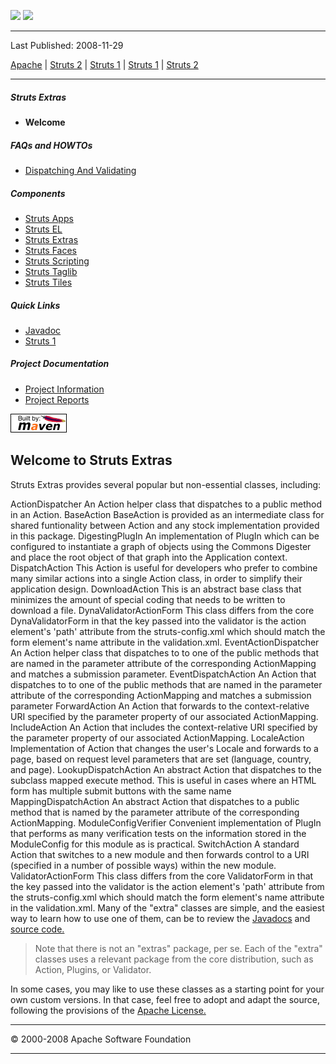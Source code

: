 <span id="bannerLeft">[![](http://www.apache.org/images/asf-logo.gif)](http://www.apache.org/)</span> <span id="bannerRight">[![](images/struts.gif)]()</span>

------------------------------------------------------------------------

Last Published: 2008-11-29

[Apache](http://www.apache.org/) | [Struts 2](2.x/) | [Struts 1](1.x/) | [Struts 1](1.x/) | [Struts 2](2.x/)

------------------------------------------------------------------------

##### Struts Extras

-   **Welcome**

##### FAQs and HOWTOs

-   [Dispatching And Validating](dispatchValidator.html.md)

##### Components

-   [Struts Apps](../struts-apps/index.html.md)
-   [Struts EL](../struts-el/index.html.md)
-   [Struts Extras](../struts-extras/index.html.md)
-   [Struts Faces](../struts-faces/index.html.md)
-   [Struts Scripting](../struts-scripting/index.html.md)
-   [Struts Taglib](../struts-taglib/index.html.md)
-   [Struts Tiles](../struts-tiles/index.html.md)

##### Quick Links

-   [Javadoc](apidocs/index.html.md)
-   [Struts 1](../index.html.md)

##### Project Documentation

-   [Project Information](project-info.html.md)
-   [Project Reports](project-reports.html.md)

[![Built by Maven](./images/logos/maven-feather.png)](http://maven.apache.org/ "Built by Maven")

<span id="Welcome_to_Struts_Extras"></span>Welcome to Struts Extras
-------------------------------------------------------------------

<span id="welcome"></span>
Struts Extras provides several popular but non-essential classes, including:

ActionDispatcher
An Action helper class that dispatches to a public method in an Action.
BaseAction
BaseAction is provided as an intermediate class for shared funtionality between Action and any stock implementation provided in this package.
DigestingPlugIn
An implementation of PlugIn which can be configured to instantiate a graph of objects using the Commons Digester and place the root object of that graph into the Application context.
DispatchAction
This Action is useful for developers who prefer to combine many similar actions into a single Action class, in order to simplify their application design.
DownloadAction
This is an abstract base class that minimizes the amount of special coding that needs to be written to download a file.
DynaValidatorActionForm
This class differs from the core DynaValidatorForm in that the key passed into the validator is the action element's 'path' attribute from the struts-config.xml which should match the form element's name attribute in the validation.xml.
EventActionDispatcher
An Action helper class that dispatches to to one of the public methods that are named in the parameter attribute of the corresponding ActionMapping and matches a submission parameter.
EventDispatchAction
An Action that dispatches to to one of the public methods that are named in the parameter attribute of the corresponding ActionMapping and matches a submission parameter
ForwardAction
An Action that forwards to the context-relative URI specified by the parameter property of our associated ActionMapping.
IncludeAction
An Action that includes the context-relative URI specified by the parameter property of our associated ActionMapping.
LocaleAction
Implementation of Action that changes the user's Locale and forwards to a page, based on request level parameters that are set (language, country, and page).
LookupDispatchAction
An abstract Action that dispatches to the subclass mapped execute method. This is useful in cases where an HTML form has multiple submit buttons with the same name
MappingDispatchAction
An abstract Action that dispatches to a public method that is named by the parameter attribute of the corresponding ActionMapping.
ModuleConfigVerifier
Convenient implementation of PlugIn that performs as many verification tests on the information stored in the ModuleConfig for this module as is practical.
SwitchAction
A standard Action that switches to a new module and then forwards control to a URI (specified in a number of possible ways) within the new module.
ValidatorActionForm
This class differs from the core ValidatorForm in that the key passed into the validator is the action element's 'path' attribute from the struts-config.xml which should match the form element's name attribute in the validation.xml.
Many of the "extra" classes are simple, and the easiest way to learn how to use one of them, can be to review the [Javadocs](apidocs/index.html.md) and [source code.](http://svn.apache.org/viewvc/struts/struts1/trunk/extras/src/main/java/org/apache/struts/)

> Note that there is not an "extras" package, per se. Each of the "extra" classes uses a relevant package from the core distribution, such as Action, Plugins, or Validator.

In some cases, you may like to use these classes as a starting point for your own custom versions. In that case, feel free to adopt and adapt the source, following the provisions of the [Apache License.](http://www.apache.org/licenses/)

------------------------------------------------------------------------

© 2000-2008 Apache Software Foundation

------------------------------------------------------------------------


